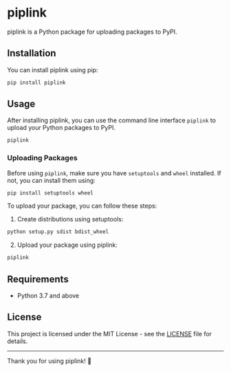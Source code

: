 # piplink

piplink is a Python package for uploading packages to PyPI.

## Installation

You can install piplink using pip:

```bash
pip install piplink
```

## Usage

After installing piplink, you can use the command line interface `piplink` to upload your Python packages to PyPI.

```bash
piplink
```

### Uploading Packages

Before using `piplink`, make sure you have `setuptools` and `wheel` installed. If not, you can install them using:

```bash
pip install setuptools wheel
```

To upload your package, you can follow these steps:

1. Create distributions using setuptools:

```bash
python setup.py sdist bdist_wheel
```

2. Upload your package using piplink:

```bash
piplink
```

## Requirements

- Python 3.7 and above

## License

This project is licensed under the MIT License - see the [LICENSE](LICENSE) file for details.

---

Thank you for using piplink! 🚀
